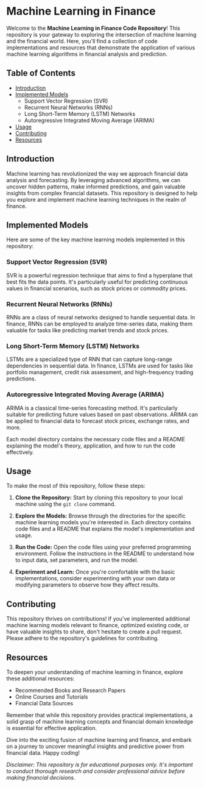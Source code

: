 # Machine Learning in Finance 

Welcome to the **Machine Learning in Finance Code Repository**! This repository is your gateway to exploring the intersection of machine learning and the financial world. Here, you'll find a collection of code implementations and resources that demonstrate the application of various machine learning algorithms in financial analysis and prediction.

## Table of Contents

- [Introduction](#introduction)
- [Implemented Models](#implemented-models)
  - Support Vector Regression (SVR)
  - Recurrent Neural Networks (RNNs)
  - Long Short-Term Memory (LSTM) Networks
  - Autoregressive Integrated Moving Average (ARIMA)
- [Usage](#usage)
- [Contributing](#contributing)
- [Resources](#resources)

## Introduction

Machine learning has revolutionized the way we approach financial data analysis and forecasting. By leveraging advanced algorithms, we can uncover hidden patterns, make informed predictions, and gain valuable insights from complex financial datasets. This repository is designed to help you explore and implement machine learning techniques in the realm of finance.

## Implemented Models

Here are some of the key machine learning models implemented in this repository:

### Support Vector Regression (SVR)

SVR is a powerful regression technique that aims to find a hyperplane that best fits the data points. It's particularly useful for predicting continuous values in financial scenarios, such as stock prices or commodity prices.

### Recurrent Neural Networks (RNNs)

RNNs are a class of neural networks designed to handle sequential data. In finance, RNNs can be employed to analyze time-series data, making them valuable for tasks like predicting market trends and stock prices.

### Long Short-Term Memory (LSTM) Networks

LSTMs are a specialized type of RNN that can capture long-range dependencies in sequential data. In finance, LSTMs are used for tasks like portfolio management, credit risk assessment, and high-frequency trading predictions.

### Autoregressive Integrated Moving Average (ARIMA)

ARIMA is a classical time-series forecasting method. It's particularly suitable for predicting future values based on past observations. ARIMA can be applied to financial data to forecast stock prices, exchange rates, and more.

Each model directory contains the necessary code files and a README explaining the model's theory, application, and how to run the code effectively.

## Usage

To make the most of this repository, follow these steps:

1. **Clone the Repository:** Start by cloning this repository to your local machine using the `git clone` command.

2. **Explore the Models:** Browse through the directories for the specific machine learning models you're interested in. Each directory contains code files and a README that explains the model's implementation and usage.

3. **Run the Code:** Open the code files using your preferred programming environment. Follow the instructions in the README to understand how to input data, set parameters, and run the model.

4. **Experiment and Learn:** Once you're comfortable with the basic implementations, consider experimenting with your own data or modifying parameters to observe how they affect results.

## Contributing

This repository thrives on contributions! If you've implemented additional machine learning models relevant to finance, optimized existing code, or have valuable insights to share, don't hesitate to create a pull request. Please adhere to the repository's guidelines for contributing.

## Resources

To deepen your understanding of machine learning in finance, explore these additional resources:

- Recommended Books and Research Papers
- Online Courses and Tutorials
- Financial Data Sources

Remember that while this repository provides practical implementations, a solid grasp of machine learning concepts and financial domain knowledge is essential for effective application.

Dive into the exciting fusion of machine learning and finance, and embark on a journey to uncover meaningful insights and predictive power from financial data. Happy coding!

*Disclaimer: This repository is for educational purposes only. It's important to conduct thorough research and consider professional advice before making financial decisions.*
